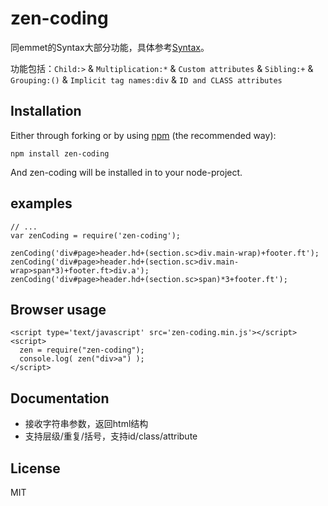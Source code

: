 zen-coding
========================

同emmet的Syntax大部分功能，具体参考[Syntax](http://docs.emmet.io/cheat-sheet/)。

功能包括：`Child:>` & `Multiplication:*` & `Custom attributes` & `Sibling:+` & `Grouping:()` & `Implicit tag names:div` & `ID and CLASS attributes`

## Installation

Either through forking or by using [npm](https://www.npmjs.com) (the recommended way):

```{bash}
npm install zen-coding
```
And zen-coding will be installed in to your node-project.

## examples

```{js}
// ...
var zenCoding = require('zen-coding');

zenCoding('div#page>header.hd+(section.sc>div.main-wrap)+footer.ft');
zenCoding('div#page>header.hd+(section.sc>div.main-wrap>span*3)+footer.ft>div.a');
zenCoding('div#page>header.hd+(section.sc>span)*3+footer.ft');
```

## Browser usage

    <script type='text/javascript' src='zen-coding.min.js'></script>
    <script>
      zen = require("zen-coding");
      console.log( zen("div>a") );
    </script>

## Documentation

- 接收字符串参数，返回html结构
- 支持层级/重复/括号，支持id/class/attribute

## License

MIT
